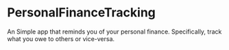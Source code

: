 # PersonalFinanceTracking
An Simple app that reminds you of your personal finance. Specifically, track what you owe to others or vice-versa.
